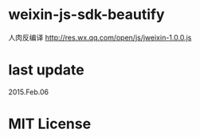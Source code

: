 # weixin-js-sdk-beautify
人肉反编译 http://res.wx.qq.com/open/js/jweixin-1.0.0.js

# last update
2015.Feb.06

# MIT License
